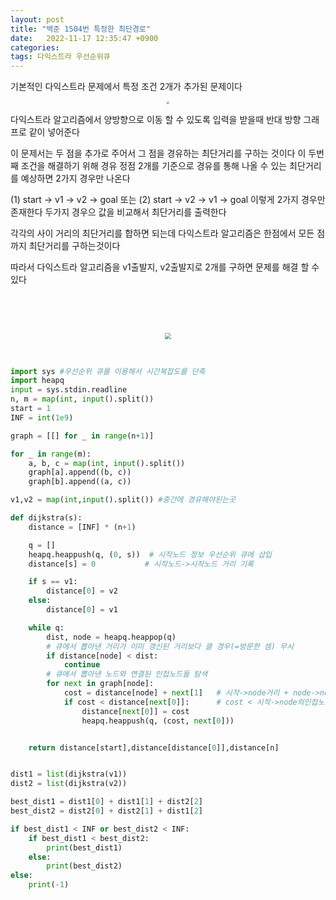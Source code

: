 ```yaml
---
layout: post
title: "백준 1504번 특정한 최단경로"
date:   2022-11-17 12:35:47 +0900
categories:
tags: 다익스트라 우선순위큐
---
```


기본적인 다익스트라 문제에서 특정 조건 2개가 추가된 문제이다

<center>
<img src="https://user-images.githubusercontent.com/80758613/202365375-d20452b3-e33a-4103-8787-9279ac8d6a41.png" style="zoom:30%;">
</center>

다익스트라 알고리즘에서 양방향으로 이동 할 수 있도록 입력을 받을때 반대 방향 그래프로 같이 넣어준다

이 문제서는 두 점을 추가로 주어서 그 점을 경유하는 최단거리를 구하는 것이다 이 두번째 조건을 해결하기 위해 경유 정점 2개를 기준으로 경유를 통해 나올 수 있는 최단거리를 예상하면 2가지 경우만 나온다

(1) start -> v1 -> v2 -> goal 또는 (2) start -> v2 -> v1 -> goal 이렇게 2가지 경우만 존재한다 두가지 경우으 값을 비교해서 최단거리를 출력한다

각각의 사이 거리의 최단거리를 합하면 되는데 다익스트라 알고리즘은 한점에서 모든 점까지 최단거리를 구하는것이다

따라서 다익스트라 알고리즘을 v1출발지, v2출발지로 2개를 구하면 문제를 해결 할 수 있다

&nbsp;

&nbsp;

<center>
<img src="https://user-images.githubusercontent.com/80758613/202367239-937f73ee-70f9-4fee-a1c0-d67da4842b26.png" style="zoom:60%;">
</center>

&nbsp;

``` python
import sys #우선순위 큐를 이용해서 시간복잡도를 단축
import heapq
input = sys.stdin.readline
n, m = map(int, input().split())
start = 1
INF = int(1e9)

graph = [[] for _ in range(n+1)]

for _ in range(m):
    a, b, c = map(int, input().split())
    graph[a].append((b, c))
    graph[b].append((a, c))

v1,v2 = map(int,input().split()) #중간에 경유해야된는곳

def dijkstra(s):
    distance = [INF] * (n+1)

    q = []
    heapq.heappush(q, (0, s))  # 시작노드 정보 우선순위 큐에 삽입
    distance[s] = 0           # 시작노드->시작노드 거리 기록

    if s == v1:
        distance[0] = v2
    else:
        distance[0] = v1

    while q:
        dist, node = heapq.heappop(q)
        # 큐에서 뽑아낸 거리가 이미 갱신된 거리보다 클 경우(=방문한 셈) 무시
        if distance[node] < dist:
            continue
        # 큐에서 뽑아낸 노드와 연결된 인접노드들 탐색
        for next in graph[node]:
            cost = distance[node] + next[1]   # 시작->node거리 + node->node의인접노드 거리
            if cost < distance[next[0]]:      # cost < 시작->node의인접노드 거리
                distance[next[0]] = cost
                heapq.heappush(q, (cost, next[0]))


    return distance[start],distance[distance[0]],distance[n]


dist1 = list(dijkstra(v1))
dist2 = list(dijkstra(v2))

best_dist1 = dist1[0] + dist1[1] + dist2[2]
best_dist2 = dist2[0] + dist2[1] + dist1[2]

if best_dist1 < INF or best_dist2 < INF:
    if best_dist1 < best_dist2:
        print(best_dist1)
    else:
        print(best_dist2)
else:
    print(-1)
```




